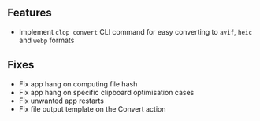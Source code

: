 ## Features

- Implement `clop convert` CLI command for easy converting to `avif`, `heic` and `webp` formats

## Fixes

- Fix app hang on computing file hash
- Fix app hang on specific clipboard optimisation cases
- Fix unwanted app restarts
- Fix file output template on the Convert action
